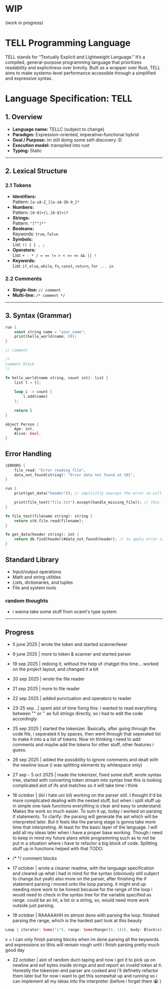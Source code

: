 
# WIP
(work in progress)

# TELL Programming Language

TELL stands for “Textually Explicit and Lightweight Language.” It’s a compiled, general-purpose programming language that prioritizes readability and explicitness over brevity. Built as a wrapper over Rust, TELL aims to make systems-level performance accessible through a simplified and expressive syntax.



# Language Specification: TELL

## 1. Overview
- **Language name:** TELLC (subject to change) 
- **Paradigm:** Expression-oriented, imperative–functional hybrid  
- **Goal / Purpose:** im still doing some self-discovery :D  
- **Execution model:** transpiled into rust  
- **Typing:** Static 

---

## 2. Lexical Structure

### 2.1 Tokens
- **Identifiers:**  
  Pattern: `[a-zA-Z_][a-zA-Z0-9_]*`
- **Numbers:**  
  Pattern: `[0-9]+(\.[0-9]+)?`
- **Strings:**  
  Pattern: `"[^"]*"`
- **Booleans:**  
  Keywords: `true`, `false`
- **Symbols:**  
  List: `() { } , ;`
- **Operators:**  
  List: `+ - * / = == != > < >= <= && || !`
- **Keywords:**  
  List: `if`, `else`, `while`, `fn`, `const`, `return`, `for ... in`

### 2.2 Comments
- **Single-line:** `// comment`
- **Multi-line:** `/* comment */`

---

## 3. Syntax (Grammar)
```rs
run {
    const string name = "your_name";
    print(hello_world(name, 0));
}

// comment

/*
comment block
*/

fn hello_world(name string, count int): list {
    list l = [];
    
    loop i -> count {
        l.add(name)
    };
    
    return l
}

object Person {
    Age: int,
    Alive: bool,
}

```

## Error Handling

```rs
$ERRORS { 
    file_read: "Error reading file",
    data_not_found(string): "Error data not found at {0}",
}

run {
    print(get_data("header")); // implicitly unwraps the error so will PRINT an error if file_text = error, and all std funcs that return something, will return an error.

    print(file_text("file.txt").except(handle_missing_file)); // this is to deal manually with the error
}

fn file_text(filename string): string {
    return std.file.read(filename);
}

fn get_data(header string): int {
    return db.find(header)#data_not_found(header); // to apply error case to a function
}


```

## Standard Library

- Input/output operations  
- Math and string utilities  
- Lists, dictionaries, and tuples  
- File and system tools  

### random thoughts 
  
- i wanna take some stuff from ocaml's type system

---


## Progress
- 5 june 2025 | wrote the token and started scanner/lexer
- 9 june 2025 | more to token & scanner and started parser
- 19 sep 2025 | redoing it, without the help of chatgpt this time... worked on the project layout, and changed it a bit 
- 20 sep 2025 | wrote the file reader
- 21 sep 2025 | more to file reader
- 22 sep 2025 | added punctuation and operators to reader
- 23-25 sep ..| spent alot of time fixing this: i wanted to read everything between "" or '' as full strings directly, so i had to edit the code accordingly
- 25 sep 2025 | started the tokenizer. Basically, after going through the code file, i seperated it by spaces, then went through that seperated list to make it into a a list of tokens.
Now im thinking i need to add comments
and maybe add the tokens for other stuff, other features i guess.
- 26 sep 2025 | added the possibility to ignore comments and dealt with the newline issue (i was splitting elements by whitespace only)
- 27 sep - 5 oct 2025 | made the tokenizer, fixed some stuff, wrote syntax tree, started with converting token stream into syntax tree
this is looking complicated
alot of ifs and matches
so it will take time i think

- 16 october | (lol i hate uni lol) working on the parser still. I thought it'd be more complicated dealing with the nested stuff, but when i split stuff up in simple one-task functions everything is clear and easy to understand. Makes the work so much easier.
To sum it up, today i worked on parsing if statements.
To clarify: the parsing will generate the ast which will be interpreted later.
But it feels like the parsing stage is gonna take more time that interpreting. At least for the basic layer of the language. I will add all my ideas later when i have a proper base working. Though i need to keep in mind my future plans while programming such as to not be put in a situation where i have to refactor a big block of code. Splitting stuff up in functions helped with that
TODO: 
- /* */ comment blocks

- 17 october | wrote a cleaner readme, with the language specification and cleared up what i had in mind for the syntax (obviously still subject to change but yeah)
also more on the parser, after finishing the if statement parsing i moved onto the loop parsing.
it might end up needing more work to be honest because for the range of the loop i would need to check in the syntax tree for the variable specified as range. could be an int, a list or a string, so, would need more work outside just parsing.
- 18 october | RAAAAAHH im almost done with parsing the loop. finished parsing the range, which is the hardest part
look at this beauty 
```rust
Loop { iterator: Some("i"), range: Some(Range((0, 1))), body: Block(x) }
```
x = I can only finish parsing blocks when im done parsing all the keywords and expressions so tthis will remain rough until i finish parsing pretty much
good day 

- 22 october | alot of random duct-taping and now i got it to pick up on newline and eof bytes inside strings and and report an invalid token at it.
Honestly the tokenizer and parser are cooked and i'll definetly refactor them later but for now i want to get this somewhat up and running so i can implement all my ideas into the interpreter (before i forget them :sob: )

